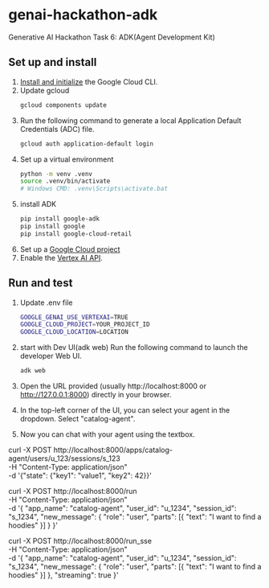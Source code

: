 # genai-hackathon-adk
Generative AI Hackathon Task 6: ADK(Agent Development Kit)

## Set up and install 

1. [Install and initialize](https://cloud.google.com/sdk/docs/install) the Google Cloud CLI.
1. Update gcloud 
    ```bash
    gcloud components update
    ```
1. Run the following command to generate a local Application Default Credentials (ADC) file. 
    ```bash
    gcloud auth application-default login
    ```
1. Set up a virtual environment
    ```bash
    python -m venv .venv
    source .venv/bin/activate
    # Windows CMD: .venv\Scripts\activate.bat
    ```
1. install ADK
    ```bash
    pip install google-adk
    pip install google
    pip install google-cloud-retail
    ```
1. Set up a [Google Cloud project](https://cloud.google.com/vertex-ai/generative-ai/docs/start/quickstarts/quickstart-multimodal#setup-gcp)
1. Enable the [Vertex AI API](https://console.cloud.google.com/flows/enableapi?apiid=aiplatform.googleapis.com).

## Run and test 

1. Update .env file
    ```bash
    GOOGLE_GENAI_USE_VERTEXAI=TRUE
    GOOGLE_CLOUD_PROJECT=YOUR_PROJECT_ID
    GOOGLE_CLOUD_LOCATION=LOCATION
    ```
1. start with Dev UI(adk web)
    Run the following command to launch the developer Web UI.
    ```bash
    adk web
    ```

1. Open the URL provided (usually http://localhost:8000 or http://127.0.0.1:8000) directly in your browser.

1. In the top-left corner of the UI, you can select your agent in the dropdown. Select "catalog-agent".

1. Now you can chat with your agent using the textbox. 



curl -X POST http://localhost:8000/apps/catalog-agent/users/u_123/sessions/s_123 \
  -H "Content-Type: application/json" \
  -d '{"state": {"key1": "value1", "key2": 42}}'

curl -X POST http://localhost:8000/run \
-H "Content-Type: application/json" \
-d '{
"app_name": "catalog-agent",
"user_id": "u_1234",
"session_id": "s_1234",
"new_message": {
    "role": "user",
    "parts": [{
    "text": "I want to find a hoodies"
    }]
}
}'

curl -X POST http://localhost:8000/run_sse \
-H "Content-Type: application/json" \
-d '{
"app_name": "catalog-agent",
"user_id": "u_1234",
"session_id": "s_1234",
"new_message": {
    "role": "user",
    "parts": [{
    "text": "I want to find a hoodies"
    }]
},
"streaming": true
}'